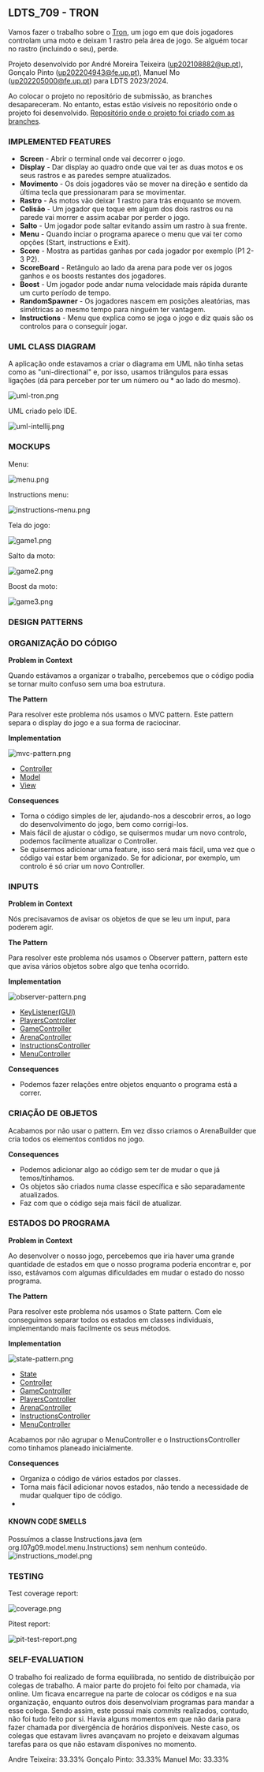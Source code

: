 ## LDTS_709 - TRON

Vamos fazer o trabalho sobre o [Tron](https://en.wikipedia.org/wiki/Tron_(video_game)), um jogo em que dois jogadores controlam uma moto e deixam 1 rastro pela área de jogo. Se alguém tocar no rastro (incluindo o seu), perde.

Projeto desenvolvido por André Moreira Teixeira (up202108882@up.pt), Gonçalo Pinto (up202204943@fe.up.pt), Manuel Mo (up202205000@fe.up.pt) para LDTS 2023/2024. 

Ao colocar o projeto no repositório de submissão, as branches desapareceram. No entanto, estas estão visíveis no repositório onde o projeto foi desenvolvido.
[Repositório onde o projeto foi criado com as branches](https://github.com/Minigonga/Tron).

### IMPLEMENTED FEATURES

- **Screen** - Abrir o terminal onde vai decorrer o jogo.
- **Display** - Dar display ao quadro onde que vai ter as duas motos e os seus rastros e as paredes sempre atualizados.
- **Movimento** - Os dois jogadores vão se mover na direção e sentido da última tecla que pressionaram para se movimentar.
- **Rastro** - As motos vão deixar 1 rastro para trás enquanto se movem.
- **Colisão** - Um jogador que toque em algum dos dois rastros ou na parede vai morrer e assim acabar por perder o jogo.
- **Salto** - Um jogador pode saltar evitando assim um rastro à sua frente.
- **Menu** - Quando inciar o programa aparece o menu que vai ter como opções (Start, instructions e Exit).
- **Score** - Mostra as partidas ganhas por cada jogador por exemplo (P1 2-3 P2).
- **ScoreBoard** - Retângulo ao lado da arena para pode ver os jogos ganhos e os boosts restantes dos jogadores.
- **Boost** - Um jogador pode andar numa velocidade mais rápida durante um curto período de tempo.
- **RandomSpawner** - Os jogadores nascem em posições aleatórias, mas simétricas ao mesmo tempo para ninguém ter vantagem.
- **Instructions** - Menu que explica como se joga o jogo e diz quais são os controlos para o conseguir jogar.

### UML CLASS DIAGRAM

A aplicação onde estavamos a criar o diagrama em UML não tinha setas como as "uni-directional" e, por isso, usamos triângulos para essas ligações (dá para perceber por ter um número ou * ao lado do mesmo).

![uml-tron.png](Images%2Fuml-tron.png)

UML criado pelo IDE.

![uml-intellij.png](images%2Fuml-intellij.png)

### MOCKUPS

Menu:

![menu.png](images%2Fmenu.png)

Instructions menu:

![instructions-menu.png](images%2Finstructions-menu.png)

Tela do jogo:

![game1.png](images%2Fgame1.png)

Salto da moto:

![game2.png](images%2Fgame2.png)

Boost da moto:

![game3.png](images%2Fgame3.png)

### DESIGN PATTERNS

### ORGANIZAÇÃO DO CÓDIGO

**Problem in Context**

Quando estávamos a organizar o trabalho, percebemos que o código podia se tornar muito confuso sem uma boa estrutura.

**The Pattern**

Para resolver este problema nós usamos o MVC pattern. Este pattern separa o display do jogo e a sua forma de raciocinar.

**Implementation**

![mvc-pattern.png](images%2Fmvc-pattern.png)

- [Controller](https://github.com/FEUP-LDTS-2023/project-l07gr09/tree/master/src/main/java/org/l07g09/controller)
- [Model](https://github.com/FEUP-LDTS-2023/project-l07gr09/tree/master/src/main/java/org/l07g09/model)
- [View](https://github.com/FEUP-LDTS-2023/project-l07gr09/tree/master/src/main/java/org/l07g09/viewer)

**Consequences**

- Torna o código simples de ler, ajudando-nos a descobrir erros, ao logo do desenvolvimento do jogo, bem como corrigi-los.
- Mais fácil de ajustar o código, se quisermos mudar um novo controlo, podemos facilmente atualizar o Controller.
- Se quisermos adicionar uma feature, isso será mais fácil, uma vez que o código vai estar bem organizado. Se for adicionar, por exemplo, um controlo é só criar um novo Controller.

### INPUTS

**Problem in Context**

Nós precisavamos de avisar os objetos de que se leu um input, para poderem agir.

**The Pattern**

Para resolver este problema nós usamos o Observer pattern, pattern este que avisa vários objetos sobre algo que tenha ocorrido.

**Implementation**

![observer-pattern.png](images%2Fobserver-pattern.png)

- [KeyListener(GUI)](https://github.com/FEUP-LDTS-2023/project-l07gr09/tree/master/src/main/java/org/l07g09/gui)
- [PlayersController](https://github.com/FEUP-LDTS-2023/project-l07gr09/blob/master/src/main/java/org/l07g09/controller/game/PlayersController.java)
- [GameController](https://github.com/FEUP-LDTS-2023/project-l07gr09/blob/master/src/main/java/org/l07g09/controller/game/GameController.java)
- [ArenaController](https://github.com/FEUP-LDTS-2023/project-l07gr09/blob/master/src/main/java/org/l07g09/controller/game/ArenaController.java)
- [InstructionsController](https://github.com/FEUP-LDTS-2023/project-l07gr09/blob/master/src/main/java/org/l07g09/controller/menu/InstructionsController.java)
- [MenuController](https://github.com/FEUP-LDTS-2023/project-l07gr09/blob/master/src/main/java/org/l07g09/controller/menu/MenuController.java)

**Consequences**

- Podemos fazer relações entre objetos enquanto o programa está a correr.

### CRIAÇÃO DE OBJETOS

Acabamos por não usar o pattern. Em vez disso criamos o ArenaBuilder que cria todos os elementos contidos no jogo.

**Consequences**

- Podemos adicionar algo ao código sem ter de mudar o que já temos/tínhamos.
- Os objetos são criados numa classe específica e são separadamente atualizados.
- Faz com que o código seja mais fácil de atualizar.

### ESTADOS DO PROGRAMA

**Problem in Context**

Ao desenvolver o nosso jogo, percebemos que iria haver uma grande quantidade de estados em que o nosso programa poderia encontrar e, por isso, estávamos com algumas dificuldades em mudar o estado do nosso programa.

**The Pattern**

Para resolver este problema nós usamos o State pattern. Com ele conseguimos separar todos os estados em classes individuais, implementando mais facilmente os seus métodos.

**Implementation**

![state-pattern.png](images%2Fstate-pattern.png)

- [State](https://github.com/FEUP-LDTS-2023/project-l07gr09/blob/master/src/main/java/org/l07g09/states/State.java)
- [Controller](https://github.com/FEUP-LDTS-2023/project-l07gr09/blob/master/src/main/java/org/l07g09/controller/Controller.java)
- [GameController](https://github.com/FEUP-LDTS-2023/project-l07gr09/blob/master/src/main/java/org/l07g09/controller/game/GameController.java)
- [PlayersController](https://github.com/FEUP-LDTS-2023/project-l07gr09/blob/master/src/main/java/org/l07g09/controller/game/PlayersController.java)
- [ArenaController](https://github.com/FEUP-LDTS-2023/project-l07gr09/blob/master/src/main/java/org/l07g09/controller/game/ArenaController.java)
- [InstructionsController](https://github.com/FEUP-LDTS-2023/project-l07gr09/blob/master/src/main/java/org/l07g09/controller/menu/InstructionsController.java)
- [MenuController](https://github.com/FEUP-LDTS-2023/project-l07gr09/blob/master/src/main/java/org/l07g09/controller/menu/MenuController.java)

Acabamos por não agrupar o MenuController e o InstructionsController como tinhamos planeado inicialmente.

**Consequences**

- Organiza o código de vários estados por classes.
- Torna mais fácil adicionar novos estados, não tendo a necessidade de mudar qualquer tipo de código.
- 
#### KNOWN CODE SMELLS

Possuímos a classe Instructions.java (em org.l07g09.model.menu.Instructions) sem nenhum conteúdo.
![instructions_model.png](images%2Finstructions_model.png)

### TESTING

Test coverage report:

![coverage.png](images%2Fcoverage.png)

Pitest report:

![pit-test-report.png](images%2Fpit-test-report.png)

### SELF-EVALUATION

O trabalho foi realizado de forma equilibrada, no sentido de distribuição por colegas de trabalho. A maior parte do projeto foi feito por chamada, via online. Um ficava encarregue na parte de colocar os códigos e na sua organização, enquanto outros dois desenvolviam programas para mandar a esse colega. Sendo assim, este possui mais _commits_ realizados, contudo, não foi tudo feito por si.
Havia alguns momentos em que não daria para fazer chamada por divergência de horários disponíveis. Neste caso, os colegas que estavam livres avançavam no projeto e deixavam algumas tarefas para os que não estavam disponíves no momento.

Andre Teixeira: 33.33%
Gonçalo Pinto: 33.33%
Manuel Mo: 33.33%